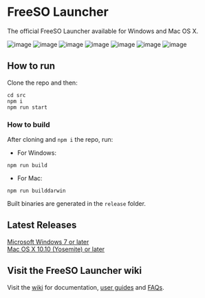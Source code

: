 # FreeSO Launcher
The official FreeSO Launcher available for Windows and Mac OS X.


![image](https://i.imgur.com/59YUj54.png)
![image](https://i.imgur.com/F5t1tf0.png)
![image](https://i.imgur.com/HzaHgQc.png)
![image](https://i.imgur.com/yCUFHhE.png)
![image](https://i.imgur.com/BYJqShW.png)
![image](https://i.imgur.com/1h6OPE2.png)
![image](https://i.imgur.com/uRjWpfq.png)<!-- ![image](https://i.imgur.com/dPRDgHh.jpg) -->

## How to run
Clone the repo and then:
```
cd src
npm i 
npm run start
```
### How to build
After cloning and `npm i` the repo, run:
* For Windows:
```
npm run build
```
* For Mac:
```
npm run builddarwin
```
Built binaries are generated in the `release` folder.

## Latest Releases
[Microsoft Windows 7 or later](https://beta.freeso.org/FreeSO%20Launcher%20Setup.exe) <br/>
[Mac OS X 10.10 (Yosemite) or later](https://beta.freeso.org/fsolauncher.dmg)

## Visit the FreeSO Launcher wiki
Visit the [wiki](https://github.com/ItsSim/fsolauncher/wiki) for documentation, [user guides](https://github.com/ItsSim/fsolauncher/wiki/Using-FreeSO-Launcher) and [FAQs](https://github.com/ItsSim/fsolauncher/wiki/FAQ).

